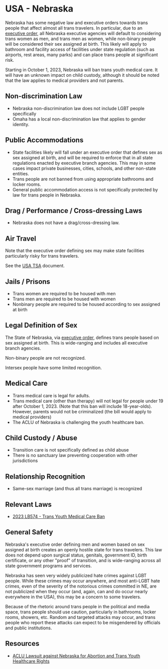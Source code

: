 # USA - Nebraska

Nebraska has some negative law and executive orders towards trans people
that affect almost all trans travelers. In particular, due to an
[executive
order](https://nebraskaexaminer.com/2023/08/30/nebraska-gov-pillen-enacts-second-governor-led-womens-bill-of-rights/),
all Nebraska executive agencies will default to considering trans women
as men, and trans men as women, while non-binary people will be
considered their sex assigned at birth. This likely will apply to bathroom
and facility access of facilities under state regulation (such as airports,
rest areas, many parks) and can place trans people at significant risk.

Starting in October 1, 2023, Nebraska will ban trans youth medical care.
It will have an unknown impact on child custody, although it should be
noted that the law applies to medical providers and not parents.

## Non-discrimination Law

 * Nebraska non-discrimination law does not include LGBT people specifically
 * Omaha has a local non-discrimination law that applies to gender identity.

## Public Accommodations

 * State facilities likely will fall under an executive order that
   defines sex as sex assigned at birth, and will be required to enforce
   that in all state regulations enacted by executive branch agencies.
   This may in some cases impact private businesses, cities, schools,
   and other non-state entities.
 * Trans people are not banned from using appropriate bathrooms and locker
   rooms.
 * General public accommodation access is not specifically protected by law
   for trans people in Nebraska.

## Drag / Performance / Cross-dressing Laws

 * Nebraska does not have a drag/cross-dressing law.

## Air Travel

Note that the executive order defining sex may make state facilities
particularly risky for trans travelers.

See the [USA TSA](../notes/tsa.md) document.

## Jails / Prisons

 * Trans women are required to be housed with men
 * Trans men are required to be housed with women
 * Nonbinary people are required to be housed according to sex
   assigned at birth

## Legal Definition of Sex

The State of Nebraska, via [executive
order](https://nebraskaexaminer.com/2023/08/30/nebraska-gov-pillen-enacts-second-governor-led-womens-bill-of-rights/),
defines trans people based on sex assigned at birth.  This is
wide-ranging and includes all executive branch agencies.

Non-binary people are not recognized.

Intersex people have some limited recognition.

## Medical Care

 * Trans medical care is legal for adults.
 * Trans medical care (other than therapy) will not legal for people
   under 19 after October 1, 2023. (Note that this ban will include
   18-year-olds).  However, parents would not be criminalized (the
   bill would apply to medical providers)
 * The ACLU of Nebraska is challenging the youth healthcare ban.

## Child Custody / Abuse

 * Transition care is not specifically defined as child abuse
 * There is no sanctuary law preventing cooperation with other
   jurisdictions
 
## Relationship Recognition

 * Same-sex marriage (and thus all trans marriage) is recognized

## Relevant Laws

 * [2023 LB574 - Trans Youth Medical Care Ban](https://legiscan.com/NE/text/LB574/2023)

## General Safety

Nebraska's executive order defining men and women based on sex assigned
at birth creates an openly hostile state for trans travelers. This law
does not depend upon surgical status, genitals, government ID, birth
certificate, or any other "proof" of transition, and is wide-ranging
across all state government programs and services.

Nebraska has seen very widely publicized hate crimes against LGBT
people.  While these crimes may occur anywhere, and most anti-LGBT hate
crimes, even of the severity of the notorious crimes committed in NE,
are not publicized when they occur (and, again, can and do occur nearly
everywhere in the USA), this may be a concern to some travelers.

Because of the rhetoric around trans people in the political and media
space, trans people should use caution, particularly in bathrooms,
locker rooms, showers, etc.  Random and targeted attacks may occur, and
trans people who report these attacks can expect to be misgendered by
officials and public institutions.

## Resources

 * [ACLU Lawsuit against Nebraska for Abortion and Trans Youth Healthcare Rights](https://www.aclunebraska.org/en/press-releases/new-lawsuit-argues-combined-restrictions-health-care-trans-youth-and-abortion)
